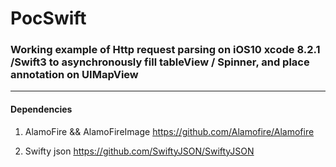 # PocSwift


### Working example of Http request parsing on iOS10 xcode 8.2.1 /Swift3 to asynchronously fill tableView / Spinner, and place annotation on UIMapView

---

#### Dependencies 

1. AlamoFire && AlamoFireImage 
https://github.com/Alamofire/Alamofire

2. Swifty json 
https://github.com/SwiftyJSON/SwiftyJSON
